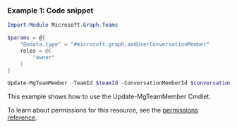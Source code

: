 ### Example 1: Code snippet

```powershellImport-Module Microsoft.Graph.Teams

$params = @{
	"@odata.type" = "#microsoft.graph.aadUserConversationMember"
	roles = @(
		"owner"
	)
}

Update-MgTeamMember -TeamId $teamId -ConversationMemberId $conversationMemberId -BodyParameter $params
```
This example shows how to use the Update-MgTeamMember Cmdlet.
To learn about permissions for this resource, see the [permissions reference](/graph/permissions-reference).

